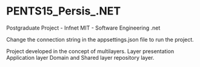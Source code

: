 # PENTS15_Persis_.NET
 Postgraduate Project - Infnet MIT - Software Engineering .net
 
Change the connection string in the appsettings.json file to run the project.

Project developed in the concept of multilayers.
Layer presentation
Application layer
Domain and Shared layer
repository layer.

